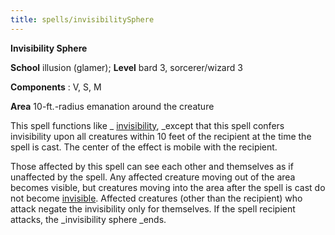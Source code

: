 ```yaml
---
title: spells/invisibilitySphere
---
```

 **Invisibility Sphere**

**School** illusion (glamer); **Level** bard 3, sorcerer/wizard 3

**Components** : V, S, M

**Area** 10-ft.-radius emanation around the creature

This spell functions like _ [invisibility](invisibility.md#_invisibility), _except that this spell confers invisibility upon all creatures within 10 feet of the recipient at the time the spell is cast. The center of the effect is mobile with the recipient.

Those affected by this spell can see each other and themselves as if unaffected by the spell. Any affected creature moving out of the area becomes visible, but creatures moving into the area after the spell is cast do not become [invisible](../glossary.md#_invisible). Affected creatures (other than the recipient) who attack negate the invisibility only for themselves. If the spell recipient attacks, the _invisibility sphere _ends.

